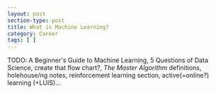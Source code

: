 ```yaml
---
layout: post
section-type: post
title: What is Machine Learning?
category: Career
tags: [ ]
---
```


TODO: A Beginner's Guide to Machine Learning, 5 Questions of Data Science, create that flow chart?, _The Master Algorithm_ definitions, holehouse/ng notes, reinforcement learning section, active(=online?) learning (+LUIS)...